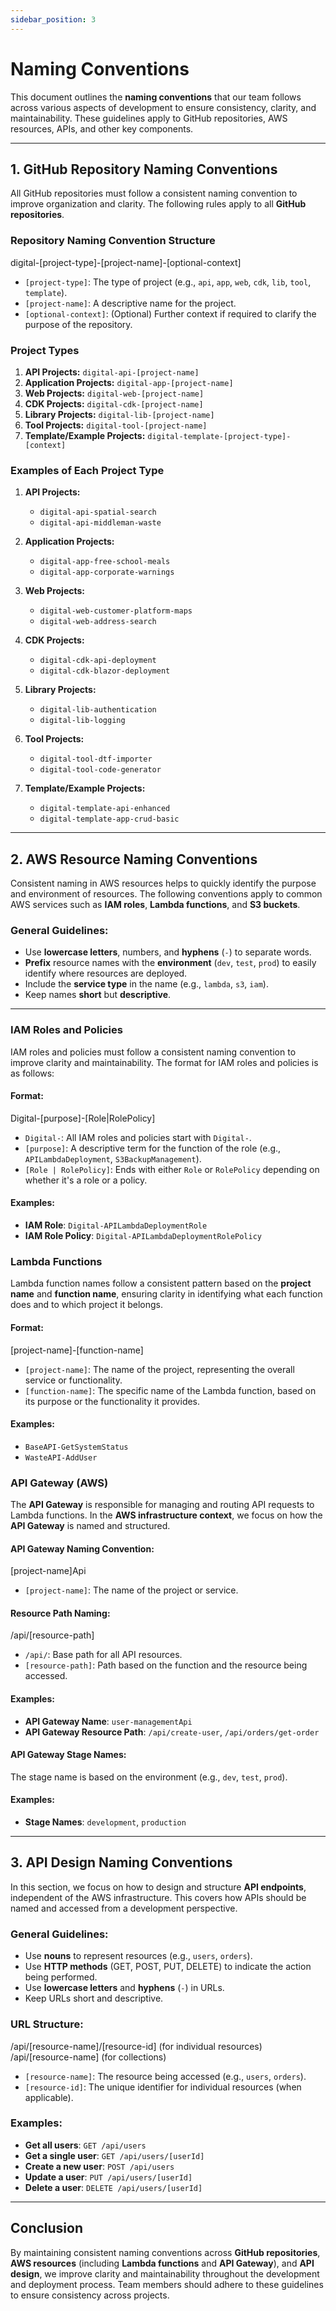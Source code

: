```yaml
---
sidebar_position: 3
---
```


# Naming Conventions

This document outlines the **naming conventions** that our team follows across various aspects of development to ensure consistency, clarity, and maintainability. These guidelines apply to GitHub repositories, AWS resources, APIs, and other key components.

---

## 1. GitHub Repository Naming Conventions

All GitHub repositories must follow a consistent naming convention to improve organization and clarity. The following rules apply to all **GitHub repositories**.

### Repository Naming Convention Structure

digital-[project-type]-[project-name]-[optional-context]

- `[project-type]`: The type of project (e.g., `api`, `app`, `web`, `cdk`, `lib`, `tool`, `template`).
- `[project-name]`: A descriptive name for the project.
- `[optional-context]`: (Optional) Further context if required to clarify the purpose of the repository.

### Project Types

1. **API Projects:** `digital-api-[project-name]`
2. **Application Projects:** `digital-app-[project-name]`
3. **Web Projects:** `digital-web-[project-name]`
4. **CDK Projects:** `digital-cdk-[project-name]`
5. **Library Projects:** `digital-lib-[project-name]`
6. **Tool Projects:** `digital-tool-[project-name]`
7. **Template/Example Projects:** `digital-template-[project-type]-[context]`

### Examples of Each Project Type

1. **API Projects:**

   - `digital-api-spatial-search`
   - `digital-api-middleman-waste`

2. **Application Projects:**

   - `digital-app-free-school-meals`
   - `digital-app-corporate-warnings`

3. **Web Projects:**

   - `digital-web-customer-platform-maps`
   - `digital-web-address-search`

4. **CDK Projects:**

   - `digital-cdk-api-deployment`
   - `digital-cdk-blazor-deployment`

5. **Library Projects:**

   - `digital-lib-authentication`
   - `digital-lib-logging`

6. **Tool Projects:**

   - `digital-tool-dtf-importer`
   - `digital-tool-code-generator`

7. **Template/Example Projects:**
   - `digital-template-api-enhanced`
   - `digital-template-app-crud-basic`

---

## 2. AWS Resource Naming Conventions

Consistent naming in AWS resources helps to quickly identify the purpose and environment of resources. The following conventions apply to common AWS services such as **IAM roles**, **Lambda functions**, and **S3 buckets**.

### General Guidelines:

- Use **lowercase letters**, numbers, and **hyphens** (`-`) to separate words.
- **Prefix** resource names with the **environment** (`dev`, `test`, `prod`) to easily identify where resources are deployed.
- Include the **service type** in the name (e.g., `lambda`, `s3`, `iam`).
- Keep names **short** but **descriptive**.

---

### IAM Roles and Policies

IAM roles and policies must follow a consistent naming convention to improve clarity and maintainability. The format for IAM roles and policies is as follows:

#### Format:

Digital-[purpose]-[Role|RolePolicy]

- `Digital-`: All IAM roles and policies start with `Digital-`.
- `[purpose]`: A descriptive term for the function of the role (e.g., `APILambdaDeployment`, `S3BackupManagement`).
- `[Role | RolePolicy]`: Ends with either `Role` or `RolePolicy` depending on whether it's a role or a policy.

#### Examples:

- **IAM Role**: `Digital-APILambdaDeploymentRole`
- **IAM Role Policy**: `Digital-APILambdaDeploymentRolePolicy`

### Lambda Functions

Lambda function names follow a consistent pattern based on the **project name** and **function name**, ensuring clarity in identifying what each function does and to which project it belongs.

#### Format:

[project-name]-[function-name]

- `[project-name]`: The name of the project, representing the overall service or functionality.
- `[function-name]`: The specific name of the Lambda function, based on its purpose or the functionality it provides.

#### Examples:

- `BaseAPI-GetSystemStatus`
- `WasteAPI-AddUser`

### API Gateway (AWS)

The **API Gateway** is responsible for managing and routing API requests to Lambda functions. In the **AWS infrastructure context**, we focus on how the **API Gateway** is named and structured.

#### API Gateway Naming Convention:

[project-name]Api

- `[project-name]`: The name of the project or service.

#### Resource Path Naming:

/api/[resource-path]

- `/api/`: Base path for all API resources.
- `[resource-path]`: Path based on the function and the resource being accessed.

#### Examples:

- **API Gateway Name**: `user-managementApi`
- **API Gateway Resource Path**: `/api/create-user`, `/api/orders/get-order`

#### API Gateway Stage Names:

The stage name is based on the environment (e.g., `dev`, `test`, `prod`).

#### Examples:

- **Stage Names**: `development`, `production`

---

## 3. API Design Naming Conventions

In this section, we focus on how to design and structure **API endpoints**, independent of the AWS infrastructure. This covers how APIs should be named and accessed from a development perspective.

### General Guidelines:

- Use **nouns** to represent resources (e.g., `users`, `orders`).
- Use **HTTP methods** (GET, POST, PUT, DELETE) to indicate the action being performed.
- Use **lowercase letters** and **hyphens** (`-`) in URLs.
- Keep URLs short and descriptive.

### URL Structure:

/api/[resource-name]/[resource-id] (for individual resources) /api/[resource-name] (for collections)

- `[resource-name]`: The resource being accessed (e.g., `users`, `orders`).
- `[resource-id]`: The unique identifier for individual resources (when applicable).

### Examples:

- **Get all users**: `GET /api/users`
- **Get a single user**: `GET /api/users/[userId]`
- **Create a new user**: `POST /api/users`
- **Update a user**: `PUT /api/users/[userId]`
- **Delete a user**: `DELETE /api/users/[userId]`

---

## Conclusion

By maintaining consistent naming conventions across **GitHub repositories**, **AWS resources** (including **Lambda functions** and **API Gateway**), and **API design**, we improve clarity and maintainability throughout the development and deployment process. Team members should adhere to these guidelines to ensure consistency across projects.
